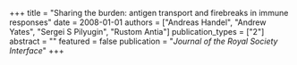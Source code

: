 +++
title = "Sharing the burden: antigen transport and firebreaks in immune responses"
date = 2008-01-01
authors = ["Andreas Handel", "Andrew Yates", "Sergei S Pilyugin", "Rustom Antia"]
publication_types = ["2"]
abstract = ""
featured = false
publication = "*Journal of the Royal Society Interface*"
+++

